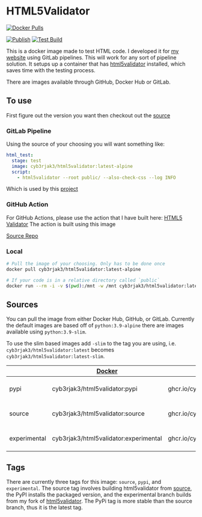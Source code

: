 # HTML5Validator

[![Docker Pulls](https://img.shields.io/docker/pulls/cyb3rjak3/html5validator)](https://hub.docker.com/r/cyb3rjak3/html5validator)

[![Publish](https://github.com/Cyb3r-Jak3/html5validator-docker/actions/workflows/publish.yml/badge.svg)](https://github.com/Cyb3r-Jak3/html5validator-docker/actions/workflows/publish.yml) [![Test Build](https://github.com/Cyb3r-Jak3/html5validator-docker/actions/workflows/test_build.yml/badge.svg)](https://github.com/Cyb3r-Jak3/html5validator-docker/actions/workflows/test_build.yml)

This is a docker image made to test HTML code. I developed it for [my website](https://www.jwhite.network) using GitLab pipelines. This will work for any sort of pipeline solution. It setups up a container that has [html5validator](https://github.com/svenkreiss/html5validator) installed, which saves time with the testing process.

There are images available through GitHub, Docker Hub or GitLab.

## To use

First figure out the version you want then checkout out the [source](#sources)

### GitLab Pipeline

Using the source of your choosing you will want something like:

```yaml
html_test:
  stage: test
  image: cyb3rjak3/html5validator:latest-alpine
  script:
    - html5validator --root public/ --also-check-css --log INFO
```

Which is used by this [project](.gitlab-ci.yml)

### GitHub Action

For GitHub Actions, please use the action that I have built here: [HTML5 Validator](https://github.com/marketplace/actions/html5-validator)
The action is built using this image

[Source Repo](https://github.com/Cyb3r-Jak3/html5validator-action)

### Local

```bash
# Pull the image of your choosing. Only has to be done once
docker pull cyb3rjak3/html5validator:latest-alpine

# If your code is in a relative directory called `public`
docker run --rm -i -v $(pwd):/mnt -w /mnt cyb3rjak3/html5validator:latest-alpine html5validator --root public
```

## Sources

You can pull the image from either Docker Hub, GitHub, or GitLab. Currently the default images are based off of `python:3.9-alpine` there are images available using `python:3.9-slim`.

To use the slim based images add `-slim` to the tag you are using, i.e. `cyb3rjak3/html5validator:latest` becomes `cyb3rjak3/html5validator:latest-slim`.

|              | [Docker](https://hub.docker.com/r/cyb3rjak3/html5validator) | [GitHub](https://github.com/Cyb3r-Jak3/html5validator-docker/pkgs/container/html5validator) | [Gitlab](https://gitlab.com/Cyb3r-Jak3/html5validator-docker/container_registry/1945095) |
|--------------|-------------------------------------------------------------|---------------------------------------------------------------------------------------------|------------------------------------------------------------------------------------------|
| pypi         | cyb3rjak3/html5validator:pypi                               | ghcr.io/cyb3rjak3/html5validator:pypi                                                       | registry.gitlab.com/cyb3r-jak3/html5validator-docker:pypi                                |
| source       | cyb3rjak3/html5validator:source                             | ghcr.io/cyb3rjak3/html5validator:source                                                     | registry.gitlab.com/cyb3r-jak3/html5validator-docker:source                              |
| experimental | cyb3rjak3/html5validator:experimental                       | ghcr.io/cyb3rjak3/html5validator:experimental                                               | registry.gitlab.com/cyb3r-jak3/html5validator-docker:experimental                        |

## Tags

There are currently three tags for this image: `source`, `pypi`, and `experimental`. The source tag involves building html5validator from [source](https://github.com/svenkreiss/html5validator), the PyPI installs the packaged version, and the experimental branch builds from my fork of [html5validator](https://github.com/Cyb3r-Jak3/html5validator). The PyPi tag is more stable than the source branch, thus it is the latest tag.
